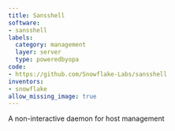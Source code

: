 ```yaml
---
title: Sansshell
software:
- sansshell
labels:
  category: management
  layer: server
  type: poweredbyopa
code:
- https://github.com/Snowflake-Labs/sansshell
inventors:
- snowflake
allow_missing_image: true
---
```


A non-interactive daemon for host management
